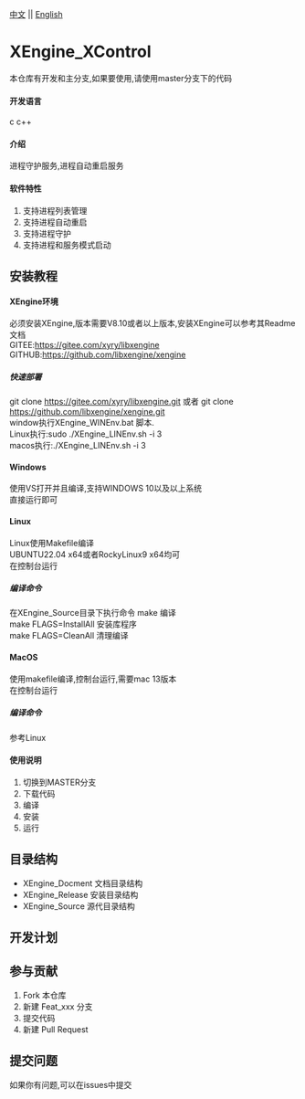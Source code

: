 [中文](README.md) ||  [English](README.en.md)  
# XEngine_XControl
本仓库有开发和主分支,如果要使用,请使用master分支下的代码

#### 开发语言
c c++  

#### 介绍
进程守护服务,进程自动重启服务  

#### 软件特性
1. 支持进程列表管理  
2. 支持进程自动重启
3. 支持进程守护  
4. 支持进程和服务模式启动

## 安装教程

#### XEngine环境
必须安装XEngine,版本需要V8.10或者以上版本,安装XEngine可以参考其Readme文档  
GITEE:https://gitee.com/xyry/libxengine  
GITHUB:https://github.com/libxengine/xengine

##### 快速部署
git clone https://gitee.com/xyry/libxengine.git 或者 git clone https://github.com/libxengine/xengine.git  
window执行XEngine_WINEnv.bat 脚本.  
Linux执行:sudo ./XEngine_LINEnv.sh -i 3  
macos执行:./XEngine_LINEnv.sh -i 3  

#### Windows
使用VS打开并且编译,支持WINDOWS 10以及以上系统  
直接运行即可

#### Linux
Linux使用Makefile编译  
UBUNTU22.04 x64或者RockyLinux9 x64均可  
在控制台运行

##### 编译命令
在XEngine_Source目录下执行命令
make 编译  
make FLAGS=InstallAll 安装库程序  
make FLAGS=CleanAll 清理编译  

#### MacOS
使用makefile编译,控制台运行,需要mac 13版本  
在控制台运行

##### 编译命令
参考Linux

#### 使用说明

1.  切换到MASTER分支
2.  下载代码
3.  编译
4.  安装
5.  运行  

## 目录结构
- XEngine_Docment   文档目录结构  
- XEngine_Release   安装目录结构  
- XEngine_Source    源代目录结构  

## 开发计划


## 参与贡献

1.  Fork 本仓库
2.  新建 Feat_xxx 分支
3.  提交代码
4.  新建 Pull Request  

## 提交问题

如果你有问题,可以在issues中提交  
